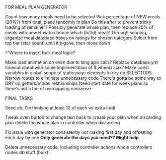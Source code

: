 FOR MEAL PLAN GENERATOR

Count how many meals need to be selected
Pick percentage of NEW meals (20%?) from total, place randomly in plan
  Do this after to prevent tricky loading of remainer?
    Possibly generate whole plan, then replace 20% of meals with new
  How to choose which (b/l/d) meal?
Through scoping, organize meal database bases on ratings for chosen category
Select from top tier (star count) until it's gone, then move down

^^Where to insert bulk meal logic?

Make load animation on oven due to long ajax calls?
Replace database.yml timeout cheat with some implimentation of $.when() ajax?
Make const variables in global scope of static page elements to dry up SELECTORS
Narrow routes to eliminate unnecessary code
There's gotta be some way to DRY up getters/model relationships
Need start date for week plans so there's not a ton of overlapping nonsense

FINAL TASKS

Seed db. I'm thinking at least 10 of each w/ extra lu/di 

Tweak oven button to
  change text back to create your plan when discarding plan
  delete the whole plan in controller when discarding

Fix issue with generator
  consistently not making first day and
  offsetting each day by one
  **Only generate the days you need?? Might help**

Delete unnecessary code, including
  controller actions
  whole controllers
  routes
  db stuff (bulk)
